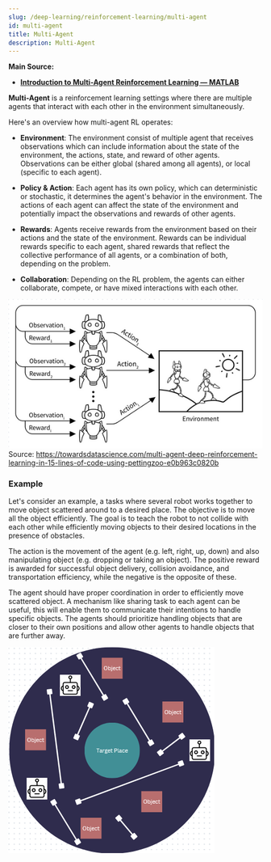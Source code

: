 ```yaml
---
slug: /deep-learning/reinforcement-learning/multi-agent
id: multi-agent
title: Multi-Agent
description: Multi-Agent
---
```


**Main Source:**

- **[Introduction to Multi-Agent Reinforcement Learning — MATLAB](https://youtu.be/qgb0gyrpiGk?si=X7_dix618_wHpfqs)**

**Multi-Agent** is a reinforcement learning settings where there are multiple agents that interact with each other in the environment simultaneously.

Here's an overview how multi-agent RL operates:

- **Environment**: The environment consist of multiple agent that receives observations which can include information about the state of the environment, the actions, state, and reward of other agents. Observations can be either global (shared among all agents), or local (specific to each agent).

- **Policy & Action**: Each agent has its own policy, which can deterministic or stochastic, it determines the agent's behavior in the environment. The actions of each agent can affect the state of the environment and potentially impact the observations and rewards of other agents.

- **Rewards**: Agents receive rewards from the environment based on their actions and the state of the environment. Rewards can be individual rewards specific to each agent, shared rewards that reflect the collective performance of all agents, or a combination of both, depending on the problem.

- **Collaboration**: Depending on the RL problem, the agents can either collaborate, compete, or have mixed interactions with each other.

![Multi-agent](./multi-agent.png)  
Source: https://towardsdatascience.com/multi-agent-deep-reinforcement-learning-in-15-lines-of-code-using-pettingzoo-e0b963c0820b

### Example

Let's consider an example, a tasks where several robot works together to move object scattered around to a desired place. The objective is to move all the object efficiently. The goal is to teach the robot to not collide with each other while efficiently moving objects to their desired locations in the presence of obstacles.

The action is the movement of the agent (e.g. left, right, up, down) and also manipulating object (e.g. dropping or taking an object). The positive reward is awarded for successful object delivery, collision avoidance, and transportation efficiency, while the negative is the opposite of these.

The agent should have proper coordination in order to efficiently move scattered object. A mechanism like sharing task to each agent can be useful, this will enable them to communicate their intentions to handle specific objects. The agents should prioritize handling objects that are closer to their own positions and allow other agents to handle objects that are further away.

![Example of multi-agent problem](./example.png)
